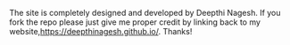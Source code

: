 The site is completely designed and developed by Deepthi Nagesh. 
If you fork the repo please just give me proper credit by linking back to my website,https://deepthinagesh.github.io/. 
Thanks!
